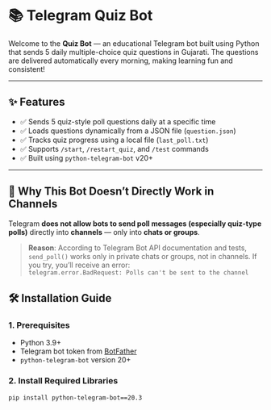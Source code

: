 # 📚 Telegram Quiz Bot

Welcome to the **Quiz Bot** — an educational Telegram bot built using Python that sends 5 daily multiple-choice quiz questions in Gujarati. The questions are delivered automatically every morning, making learning fun and consistent!

---

## ✨ Features

- ✅ Sends 5 quiz-style poll questions daily at a specific time
- ✅ Loads questions dynamically from a JSON file (`question.json`)
- ✅ Tracks quiz progress using a local file (`last_poll.txt`)
- ✅ Supports `/start`, `/restart_quiz`, and `/test` commands
- ✅ Built using `python-telegram-bot` v20+

---

## 🚫 Why This Bot Doesn’t Directly Work in Channels

Telegram **does not allow bots to send poll messages (especially quiz-type polls)** directly into **channels** — only into **chats or groups**.

> **Reason**: According to Telegram Bot API documentation and tests, `send_poll()` works only in private chats or groups, not in channels. If you try, you’ll receive an error:  
> `telegram.error.BadRequest: Polls can't be sent to the channel`

## 🛠 Installation Guide

### 1. Prerequisites

- Python 3.9+
- Telegram bot token from [BotFather](https://t.me/botfather)
- `python-telegram-bot` version 20+

### 2. Install Required Libraries

```bash
pip install python-telegram-bot==20.3
